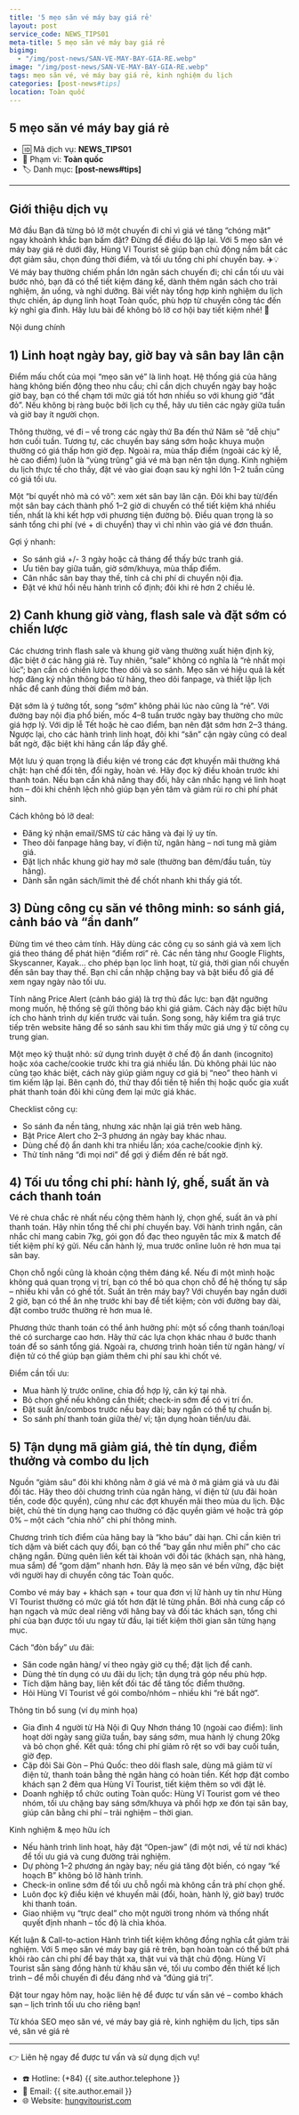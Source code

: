 ```yaml
---
title: '5 mẹo săn vé máy bay giá rẻ'
layout: post
service_code: NEWS_TIPS01
meta-title: 5 mẹo săn vé máy bay giá rẻ
bigimg:
  - "/img/post-news/SAN-VE-MAY-BAY-GIA-RE.webp"
image: "/img/post-news/SAN-VE-MAY-BAY-GIA-RE.webp"
tags: mẹo săn vé, vé máy bay giá rẻ, kinh nghiệm du lịch
categories: [post-news#tips]
location: Toàn quốc
---
```


## 5 mẹo săn vé máy bay giá rẻ

- 🆔 Mã dịch vụ: **NEWS_TIPS01**
- 📍 Phạm vi: **Toàn quốc**
- 🏷️ Danh mục: **[post-news#tips]**

---

## Giới thiệu dịch vụ

Mở đầu
Bạn đã từng bỏ lỡ một chuyến đi chỉ vì giá vé tăng “chóng mặt” ngay khoảnh khắc bạn bấm đặt? Đừng để điều đó lặp lại. Với 5 mẹo săn vé máy bay giá rẻ dưới đây, Hùng Vĩ Tourist sẽ giúp bạn chủ động nắm bắt các đợt giảm sâu, chọn đúng thời điểm, và tối ưu tổng chi phí chuyến bay. ✈️💡  
Vé máy bay thường chiếm phần lớn ngân sách chuyến đi; chỉ cần tối ưu vài bước nhỏ, bạn đã có thể tiết kiệm đáng kể, dành thêm ngân sách cho trải nghiệm, ăn uống, và nghỉ dưỡng. Bài viết này tổng hợp kinh nghiệm du lịch thực chiến, áp dụng linh hoạt Toàn quốc, phù hợp từ chuyến công tác đến kỳ nghỉ gia đình. Hãy lưu bài để không bỏ lỡ cơ hội bay tiết kiệm nhé! 💸

Nội dung chính

## 1) Linh hoạt ngày bay, giờ bay và sân bay lân cận
Điểm mấu chốt của mọi “mẹo săn vé” là linh hoạt. Hệ thống giá của hãng hàng không biến động theo nhu cầu; chỉ cần dịch chuyển ngày bay hoặc giờ bay, bạn có thể chạm tới mức giá tốt hơn nhiều so với khung giờ “đắt đỏ”. Nếu không bị ràng buộc bởi lịch cụ thể, hãy ưu tiên các ngày giữa tuần và giờ bay ít người chọn.

Thông thường, vé đi – về trong các ngày thứ Ba đến thứ Năm sẽ “dễ chịu” hơn cuối tuần. Tương tự, các chuyến bay sáng sớm hoặc khuya muộn thường có giá thấp hơn giờ đẹp. Ngoài ra, mùa thấp điểm (ngoài các kỳ lễ, hè cao điểm) luôn là “vùng trũng” giá vé mà bạn nên tận dụng. Kinh nghiệm du lịch thực tế cho thấy, đặt vé vào giai đoạn sau kỳ nghỉ lớn 1–2 tuần cũng có giá tối ưu.

Một “bí quyết nhỏ mà có võ”: xem xét sân bay lân cận. Đôi khi bay từ/đến một sân bay cách thành phố 1–2 giờ di chuyển có thể tiết kiệm khá nhiều tiền, nhất là khi kết hợp với phương tiện đường bộ. Điều quan trọng là so sánh tổng chi phí (vé + di chuyển) thay vì chỉ nhìn vào giá vé đơn thuần.

Gợi ý nhanh:
- So sánh giá +/- 3 ngày hoặc cả tháng để thấy bức tranh giá.
- Ưu tiên bay giữa tuần, giờ sớm/khuya, mùa thấp điểm.
- Cân nhắc sân bay thay thế, tính cả chi phí di chuyển nội địa.
- Đặt vé khứ hồi nếu hành trình cố định; đôi khi rẻ hơn 2 chiều lẻ.

## 2) Canh khung giờ vàng, flash sale và đặt sớm có chiến lược
Các chương trình flash sale và khung giờ vàng thường xuất hiện định kỳ, đặc biệt ở các hãng giá rẻ. Tuy nhiên, “sale” không có nghĩa là “rẻ nhất mọi lúc”; bạn cần có chiến lược theo dõi và so sánh. Mẹo săn vé hiệu quả là kết hợp đăng ký nhận thông báo từ hãng, theo dõi fanpage, và thiết lập lịch nhắc để canh đúng thời điểm mở bán.

Đặt sớm là ý tưởng tốt, song “sớm” không phải lúc nào cũng là “rẻ”. Với đường bay nội địa phổ biến, mốc 4–8 tuần trước ngày bay thường cho mức giá hợp lý. Với dịp lễ Tết hoặc hè cao điểm, bạn nên đặt sớm hơn 2–3 tháng. Ngược lại, cho các hành trình linh hoạt, đôi khi “săn” cận ngày cũng có deal bất ngờ, đặc biệt khi hãng cần lấp đầy ghế.

Một lưu ý quan trọng là điều kiện vé trong các đợt khuyến mãi thường khá chặt: hạn chế đổi tên, đổi ngày, hoàn vé. Hãy đọc kỹ điều khoản trước khi thanh toán. Nếu bạn cần khả năng thay đổi, hãy cân nhắc hạng vé linh hoạt hơn – đôi khi chênh lệch nhỏ giúp bạn yên tâm và giảm rủi ro chi phí phát sinh.

Cách không bỏ lỡ deal:
- Đăng ký nhận email/SMS từ các hãng và đại lý uy tín.
- Theo dõi fanpage hãng bay, ví điện tử, ngân hàng – nơi tung mã giảm giá.
- Đặt lịch nhắc khung giờ hay mở sale (thường ban đêm/đầu tuần, tùy hãng).
- Dành sẵn ngân sách/limit thẻ để chốt nhanh khi thấy giá tốt.

## 3) Dùng công cụ săn vé thông minh: so sánh giá, cảnh báo và “ẩn danh”
Đừng tìm vé theo cảm tính. Hãy dùng các công cụ so sánh giá và xem lịch giá theo tháng để phát hiện “điểm rơi” rẻ. Các nền tảng như Google Flights, Skyscanner, Kayak… cho phép bạn lọc linh hoạt, từ giá, thời gian nối chuyến đến sân bay thay thế. Bạn chỉ cần nhập chặng bay và bật biểu đồ giá để xem ngay ngày nào tối ưu.

Tính năng Price Alert (cảnh báo giá) là trợ thủ đắc lực: bạn đặt ngưỡng mong muốn, hệ thống sẽ gửi thông báo khi giá giảm. Cách này đặc biệt hữu ích cho hành trình dự kiến trước vài tuần. Song song, hãy kiểm tra giá trực tiếp trên website hãng để so sánh sau khi tìm thấy mức giá ưng ý từ công cụ trung gian.

Một mẹo kỹ thuật nhỏ: sử dụng trình duyệt ở chế độ ẩn danh (incognito) hoặc xóa cache/cookie trước khi tra giá nhiều lần. Dù không phải lúc nào cũng tạo khác biệt, cách này giúp giảm nguy cơ giá bị “neo” theo hành vi tìm kiếm lặp lại. Bên cạnh đó, thử thay đổi tiền tệ hiển thị hoặc quốc gia xuất phát thanh toán đôi khi cũng đem lại mức giá khác.

Checklist công cụ:
- So sánh đa nền tảng, nhưng xác nhận lại giá trên web hãng.
- Bật Price Alert cho 2–3 phương án ngày bay khác nhau.
- Dùng chế độ ẩn danh khi tra nhiều lần; xóa cache/cookie định kỳ.
- Thử tính năng “đi mọi nơi” để gợi ý điểm đến rẻ bất ngờ.

## 4) Tối ưu tổng chi phí: hành lý, ghế, suất ăn và cách thanh toán
Vé rẻ chưa chắc rẻ nhất nếu cộng thêm hành lý, chọn ghế, suất ăn và phí thanh toán. Hãy nhìn tổng thể chi phí chuyến bay. Với hành trình ngắn, cân nhắc chỉ mang cabin 7kg, gói gọn đồ đạc theo nguyên tắc mix & match để tiết kiệm phí ký gửi. Nếu cần hành lý, mua trước online luôn rẻ hơn mua tại sân bay.

Chọn chỗ ngồi cũng là khoản cộng thêm đáng kể. Nếu đi một mình hoặc không quá quan trọng vị trí, bạn có thể bỏ qua chọn chỗ để hệ thống tự sắp – nhiều khi vẫn có ghế tốt. Suất ăn trên máy bay? Với chuyến bay ngắn dưới 2 giờ, bạn có thể ăn nhẹ trước khi bay để tiết kiệm; còn với đường bay dài, đặt combo trước thường rẻ hơn mua lẻ.

Phương thức thanh toán có thể ảnh hưởng phí: một số cổng thanh toán/loại thẻ có surcharge cao hơn. Hãy thử các lựa chọn khác nhau ở bước thanh toán để so sánh tổng giá. Ngoài ra, chương trình hoàn tiền từ ngân hàng/ ví điện tử có thể giúp bạn giảm thêm chi phí sau khi chốt vé.

Điểm cần tối ưu:
- Mua hành lý trước online, chia đồ hợp lý, cân ký tại nhà.
- Bỏ chọn ghế nếu không cần thiết; check-in sớm để có vị trí ổn.
- Đặt suất ăn/combos trước nếu bay dài; bay ngắn có thể tự chuẩn bị.
- So sánh phí thanh toán giữa thẻ/ ví; tận dụng hoàn tiền/ưu đãi.

## 5) Tận dụng mã giảm giá, thẻ tín dụng, điểm thưởng và combo du lịch
Nguồn “giảm sâu” đôi khi không nằm ở giá vé mà ở mã giảm giá và ưu đãi đối tác. Hãy theo dõi chương trình của ngân hàng, ví điện tử (ưu đãi hoàn tiền, code độc quyền), cũng như các đợt khuyến mãi theo mùa du lịch. Đặc biệt, chủ thẻ tín dụng hạng cao thường có đặc quyền giảm vé hoặc trả góp 0% – một cách “chia nhỏ” chi phí thông minh.

Chương trình tích điểm của hãng bay là “kho báu” dài hạn. Chỉ cần kiên trì tích dặm và biết cách quy đổi, bạn có thể “bay gần như miễn phí” cho các chặng ngắn. Đừng quên liên kết tài khoản với đối tác (khách sạn, nhà hàng, mua sắm) để “gom dặm” nhanh hơn. Đây là mẹo săn vé bền vững, đặc biệt với người hay di chuyển công tác Toàn quốc.

Combo vé máy bay + khách sạn + tour qua đơn vị lữ hành uy tín như Hùng Vĩ Tourist thường có mức giá tốt hơn đặt lẻ từng phần. Bởi nhà cung cấp có hạn ngạch và mức deal riêng với hãng bay và đối tác khách sạn, tổng chi phí của bạn được tối ưu ngay từ đầu, lại tiết kiệm thời gian săn từng hạng mục.

Cách “đòn bẩy” ưu đãi:
- Săn code ngân hàng/ ví theo ngày giờ cụ thể; đặt lịch để canh.
- Dùng thẻ tín dụng có ưu đãi du lịch; tận dụng trả góp nếu phù hợp.
- Tích dặm hãng bay, liên kết đối tác để tăng tốc điểm thưởng.
- Hỏi Hùng Vĩ Tourist về gói combo/nhóm – nhiều khi “rẻ bất ngờ”.

Thông tin bổ sung (ví dụ minh họa)
- Gia đình 4 người từ Hà Nội đi Quy Nhơn tháng 10 (ngoài cao điểm): linh hoạt dời ngày sang giữa tuần, bay sáng sớm, mua hành lý chung 20kg và bỏ chọn ghế. Kết quả: tổng chi phí giảm rõ rệt so với bay cuối tuần, giờ đẹp.  
- Cặp đôi Sài Gòn – Phú Quốc: theo dõi flash sale, dùng mã giảm từ ví điện tử, thanh toán bằng thẻ ngân hàng có hoàn tiền. Kết hợp đặt combo khách sạn 2 đêm qua Hùng Vĩ Tourist, tiết kiệm thêm so với đặt lẻ.  
- Doanh nghiệp tổ chức outing Toàn quốc: Hùng Vĩ Tourist gom vé theo nhóm, tối ưu chặng bay sáng sớm/khuya và phối hợp xe đón tại sân bay, giúp cân bằng chi phí – trải nghiệm – thời gian.

Kinh nghiệm & mẹo hữu ích
- Nếu hành trình linh hoạt, hãy đặt “Open-jaw” (đi một nơi, về từ nơi khác) để tối ưu giá và cung đường trải nghiệm.  
- Dự phòng 1–2 phương án ngày bay; nếu giá tăng đột biến, có ngay “kế hoạch B” không bỏ lỡ hành trình.  
- Check-in online sớm để tối ưu chỗ ngồi mà không cần trả phí chọn ghế.  
- Luôn đọc kỹ điều kiện vé khuyến mãi (đổi, hoàn, hành lý, giờ bay) trước khi thanh toán.  
- Giao nhiệm vụ “trực deal” cho một người trong nhóm và thống nhất quyết định nhanh – tốc độ là chìa khóa.

Kết luận & Call-to-action
Hành trình tiết kiệm không đồng nghĩa cắt giảm trải nghiệm. Với 5 mẹo săn vé máy bay giá rẻ trên, bạn hoàn toàn có thể bứt phá khỏi rào cản chi phí để bay thật xa, thật vui và thật chủ động. Hùng Vĩ Tourist sẵn sàng đồng hành từ khâu săn vé, tối ưu combo đến thiết kế lịch trình – để mỗi chuyến đi đều đáng nhớ và “đúng giá trị”.


Đặt tour ngay hôm nay, hoặc liên hệ để được tư vấn săn vé – combo khách sạn – lịch trình tối ưu cho riêng bạn!

Từ khóa SEO
mẹo săn vé, vé máy bay giá rẻ, kinh nghiệm du lịch, tips săn vé, săn vé giá rẻ

---

👉 Liên hệ ngay để được tư vấn và sử dụng dịch vụ!

- ☎️ Hotline: (+84) {{ site.author.telephone }}
- 📧 Email: {{ site.author.email }}
- 🌐 Website: [hungvitourist.com](https://hungvitourist.com)

